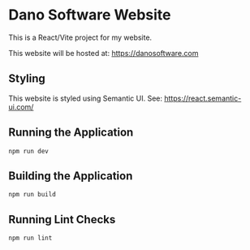 # Dano Software Website

This is a React/Vite project for my website.

This website will be hosted at: https://danosoftware.com

## Styling

This website is styled using Semantic UI. See: https://react.semantic-ui.com/

## Running the Application

```
npm run dev
```

## Building the Application

```
npm run build
```

## Running Lint Checks

```
npm run lint
```

